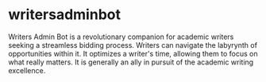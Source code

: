 # writersadminbot
Writers Admin Bot is a revolutionary companion for academic writers seeking a streamless bidding process. Writers can navigate the labyrynth of opportunities within it. It optimizes a writer's time, allowing them to focus on what really matters. It is generally an ally in pursuit of the academic writing excellence.
